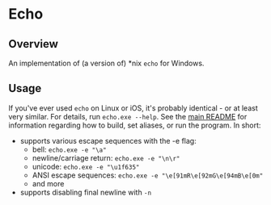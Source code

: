 # Echo

## Overview

An implementation of (a version of) *nix `echo` for Windows.

## Usage

If you've ever used `echo` on Linux or iOS, it's probably identical - or at least very similar. For details, run `echo.exe --help`. See the [main README](../README.md) for information regarding how to build, set aliases, or run the program. In short:

- supports various escape sequences with the -e flag:
  - bell: `echo.exe -e "\a"`
  - newline/carriage return: `echo.exe -e "\n\r"`
  - unicode: `echo.exe -e "\u1f635"`
  - ANSI escape sequences: `echo.exe -e "\e[91mR\e[92mG\e[94mB\e[0m"`
  - and more
- supports disabling final newline with `-n`
